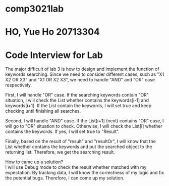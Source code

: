 # comp3021lab


# HO, Yue Ho 20713304


# Code Interview for Lab<br>
The major difficult of lab 3 is how to design and implement the function of keywords searching. Since we need to consider different cases, such as "X1 X2 OR X3" and "X1 OR X2 X3", we need to handle "AND" and "OR" case respectively.<br>

First, I will handle "OR" case. If the searching keywords contain "OR" situation, I will check the List whether contains the keywords[i-1] and  keywords[i+1]. If the List contain the keywords, I will set true and keep checking until finishing all searches.<br>

Second, I will handle "AND" case. If the List[i+1] (next) contains "OR" case, I will go to "OR" situation to check. Otherwise, I will check the List[i] whether contains the keywords. If yes, I will set true to "Result".<br>

Finally, based on the result of "result" and "resultOr", I will know that the List whether contains the keywords and put the searched object to the returning list. Therefore, we get the searching result.<br>

How to came up a solution?<br>
I will use Debug mode to check the result whether matched with my expectation. By tracking data, I will know the correctness of my logic and fix the potential bugs. Therefore, I can come up my solution.
